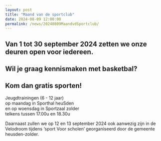 ```yaml
---
layout: post
title: "Maand van de sportclub"
date: 2024-08-09 12:00:00
permalink: /news/20240809MaandvdSportclub/
---
```

  
## Van 1 tot 30 september 2024 zetten we onze deuren open voor iedereen.  
  
## Wil je graag kennismaken met basketbal?  
## Kom dan gratis sporten!  
  
Jeugdtrainingen (6 - 12 jaar)  
op maandag in Sporthal heuSden  
en op woensdag in Sportzaal zolder  
telkens tussen 17.00u en 18.30u  
  
Daarnaast zullen we op 12 en 13 september 2024 ook aanwezig zijn in de Velodroom tijdens ‘sport Voor scholen’ georganiseerd door de gemeente heusden-zolder.
